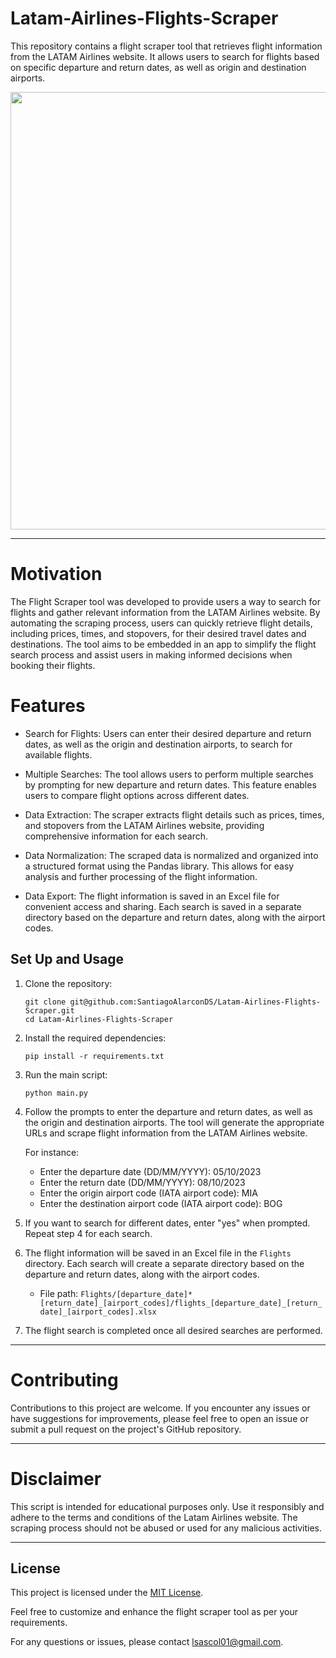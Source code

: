 # Latam-Airlines-Flights-Scraper

This repository contains a flight scraper tool that retrieves flight information from the LATAM Airlines website. It allows users to search for flights based on specific departure and return dates, as well as origin and destination airports.

<p align="center"><img src="https://github.com/SantiagoAlarconDS/Latam-Airlines-Flights-Scraper/blob/main/readme_images/project_flight.jpg" width="900" height="700"></p>

---
# Motivation
The Flight Scraper tool was developed to provide users a way to search for flights and gather relevant information from the LATAM Airlines website. By automating the scraping process, users can quickly retrieve flight details, including prices, times, and stopovers, for their desired travel dates and destinations. The tool aims to be embedded in an app to simplify the flight search process and assist users in making informed decisions when booking their flights.

# Features

* Search for Flights: Users can enter their desired departure and return dates, as well as the origin and destination airports, to search for available flights.

* Multiple Searches: The tool allows users to perform multiple searches by prompting for new departure and return dates. This feature enables users to compare flight options across different dates.

* Data Extraction: The scraper extracts flight details such as prices, times, and stopovers from the LATAM Airlines website, providing comprehensive information for each search.

* Data Normalization: The scraped data is normalized and organized into a structured format using the Pandas library. This allows for easy analysis and further processing of the flight information.

* Data Export: The flight information is saved in an Excel file for convenient access and sharing. Each search is saved in a separate directory based on the departure and return dates, along with the airport codes.

## Set Up and Usage

1. Clone the repository:

   ```
   git clone git@github.com:SantiagoAlarconDS/Latam-Airlines-Flights-Scraper.git
   cd Latam-Airlines-Flights-Scraper
   ```

2. Install the required dependencies:

   ```
   pip install -r requirements.txt
   ```

3. Run the main script:

   ```
   python main.py
   ```

4. Follow the prompts to enter the departure and return dates, as well as the origin and destination airports. The tool will generate the appropriate URLs and scrape flight information from the LATAM Airlines website.

    For instance:
   - Enter the departure date (DD/MM/YYYY): 05/10/2023
   - Enter the return date (DD/MM/YYYY): 08/10/2023
   - Enter the origin airport code (IATA airport code): MIA
   - Enter the destination airport code (IATA airport code): BOG


5. If you want to search for different dates, enter "yes" when prompted. Repeat step 4 for each search.

6. The flight information will be saved in an Excel file in the `Flights` directory. Each search will create a separate directory based on the departure and return dates, along with the airport codes.

   - File path: `Flights/[departure_date]*[return_date]_[airport_codes]/flights_[departure_date]_[return_date]_[airport_codes].xlsx`

7. The flight search is completed once all desired searches are performed.


---
# Contributing
Contributions to this project are welcome. If you encounter any issues or have suggestions for improvements, please feel free to open an issue or submit a pull request on the project's GitHub repository.

---
# Disclaimer
This script is intended for educational purposes only. Use it responsibly and adhere to the terms and conditions of the Latam Airlines website. The scraping process should not be abused or used for any malicious activities.

---
## License

This project is licensed under the [MIT License](LICENSE).

Feel free to customize and enhance the flight scraper tool as per your requirements.

For any questions or issues, please contact [lsascol01@gmail.com](mailto:lsascol01@gmail.com).

